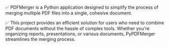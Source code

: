 ✅ PDFMerger is a Python application designed to simplify the process of merging multiple PDF files into a single, cohesive document.

✅ This project provides an efficient solution for users who need to combine PDF documents without the hassle of complex tools. Whether you're organizing reports, presentations, or various documents, PyPDFMerger streamlines the merging process.
  

